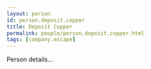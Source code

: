 ```yaml
---
layout: person
id: person.deposit.copper
title: Deposit Copper
permalink: people/person.deposit.copper.html
tags: [company.escape]
---
```


Person details...